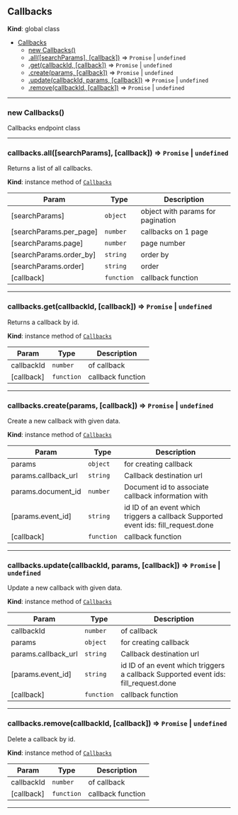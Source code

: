 <a name="Callbacks"></a>

## Callbacks
**Kind**: global class  

* [Callbacks](#Callbacks)
    * [new Callbacks()](#new_Callbacks_new)
    * [.all([searchParams], [callback])](#Callbacks+all) ⇒ <code>Promise</code> \| <code>undefined</code>
    * [.get(callbackId, [callback])](#Callbacks+get) ⇒ <code>Promise</code> \| <code>undefined</code>
    * [.create(params, [callback])](#Callbacks+create) ⇒ <code>Promise</code> \| <code>undefined</code>
    * [.update(callbackId, params, [callback])](#Callbacks+update) ⇒ <code>Promise</code> \| <code>undefined</code>
    * [.remove(callbackId, [callback])](#Callbacks+remove) ⇒ <code>Promise</code> \| <code>undefined</code>


* * *

<a name="new_Callbacks_new"></a>

### new Callbacks()
Callbacks endpoint class


* * *

<a name="Callbacks+all"></a>

### callbacks.all([searchParams], [callback]) ⇒ <code>Promise</code> \| <code>undefined</code>
Returns a list of all callbacks.

**Kind**: instance method of [<code>Callbacks</code>](#Callbacks)  

| Param | Type | Description |
| --- | --- | --- |
| [searchParams] | <code>object</code> | object with params for pagination |
| [searchParams.per_page] | <code>number</code> | callbacks on 1 page |
| [searchParams.page] | <code>number</code> | page number |
| [searchParams.order_by] | <code>string</code> | order by |
| [searchParams.order] | <code>string</code> | order |
| [callback] | <code>function</code> | callback function |


* * *

<a name="Callbacks+get"></a>

### callbacks.get(callbackId, [callback]) ⇒ <code>Promise</code> \| <code>undefined</code>
Returns a callback by id.

**Kind**: instance method of [<code>Callbacks</code>](#Callbacks)  

| Param | Type | Description |
| --- | --- | --- |
| callbackId | <code>number</code> | of callback |
| [callback] | <code>function</code> | callback function |


* * *

<a name="Callbacks+create"></a>

### callbacks.create(params, [callback]) ⇒ <code>Promise</code> \| <code>undefined</code>
Create a new callback with given data.

**Kind**: instance method of [<code>Callbacks</code>](#Callbacks)  

| Param | Type | Description |
| --- | --- | --- |
| params | <code>object</code> | for creating callback |
| params.callback_url | <code>string</code> | Callback destination url |
| params.document_id | <code>number</code> | Document id to associate callback information with |
| [params.event_id] | <code>string</code> | id ID of an event which triggers a callback Supported event ids: fill_request.done | signature_request.done | constructor.done |
| [callback] | <code>function</code> | callback function |


* * *

<a name="Callbacks+update"></a>

### callbacks.update(callbackId, params, [callback]) ⇒ <code>Promise</code> \| <code>undefined</code>
Update a new callback with given data.

**Kind**: instance method of [<code>Callbacks</code>](#Callbacks)  

| Param | Type | Description |
| --- | --- | --- |
| callbackId | <code>number</code> | of callback |
| params | <code>object</code> | for creating callback |
| params.callback_url | <code>string</code> | Callback destination url |
| [params.event_id] | <code>string</code> | id ID of an event which triggers a callback Supported event ids: fill_request.done | signature_request.done | constructor.done |
| [callback] | <code>function</code> | callback function |


* * *

<a name="Callbacks+remove"></a>

### callbacks.remove(callbackId, [callback]) ⇒ <code>Promise</code> \| <code>undefined</code>
Delete a callback by id.

**Kind**: instance method of [<code>Callbacks</code>](#Callbacks)  

| Param | Type | Description |
| --- | --- | --- |
| callbackId | <code>number</code> | of callback |
| [callback] | <code>function</code> | callback function |


* * *

